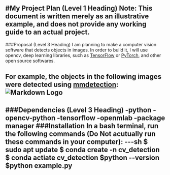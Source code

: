 #My Project Plan (Level 1 Heading)
Note: This document is written merely as an illustrative example, and does not provide any working guide to an actual project.
---
###Proposal (Level 3 Heading)
I am planning to make a computer vision software that detects objects in images.
In order to build it, I will use opencv, deep learning libraries, such as [TensorFlow](https://www.tensorflow.org/?hl=ko) or [PyTorch](https://pytorch.org/), and other open source softwares.

For example, the objects in the following images were detected using [mmdetection](https://github.com/open-mmlab/mmdetection):
![Markdown Logo](https://user-images.githubusercontent.com/12907710/137271636-56ba1cd2-b110-4812-8221-b4c120320aa9.png)
---
###Dependencies (Level 3 Heading)
-python
-opencv-python
-tensorflow
-openmlab
-package manager
###Installation
In a bash terminal, run the following commands (Do Not acutually run these commands in your computer):
---sh
$ sudo apt update
$ conda create -n cv_detection
$ conda actiate cv_detection
$python --version
$python example.py
---









